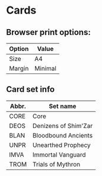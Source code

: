 # Cards

## Browser print options:

**Option** | **Value**
---------- | ---------
Size       | A4
Margin     | Minimal

## Card set info

**Abbr.** | **Set name**
--------- | --------------------
CORE      | Core
DEOS      | Denizens of Shim'Zar
BLAN      | Bloodbound Ancients
UNPR      | Unearthed Prophecy
IMVA      | Immortal Vanguard
TROM      | Trials of Mythron
